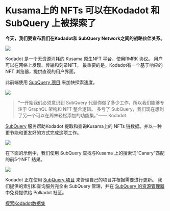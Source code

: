 # Kusama上的 NFTs 可以在Kodadot 和 SubQuery 上被探索了

**今天，我们要宣布我们在Kodadot和 SubQuery Network之间的战略伙伴关系。**

![](https://miro.medium.com/max/1400/1*Y4kdG9uEoxrySzb19QKxPg.gif)

Kodadot 是一个无资源消耗的 Kusama 原生NFT 平台，使用RMRK 协议。 用户可以在网络上发现、传输和刻录NFT。 最重要的是，Kodadot有一个基于响应的 NFT 浏览器，提供直观的用户界面。

此前端使用 [SubQuery 项目](https://explorer.subquery.network/subquery/vikiival/magick) 来加快探索速度。

![](https://miro.medium.com/max/1400/0*3TdpXjj1iwGNdA3n)

> “一开始我们必须意识到 SubQuery 代替你做了多少工作，所以我们能够专注于 GraphQL 架构和 NFT 整合逻辑。 多亏了 SubQuery，我们现在想到了另一个可以在周末轻松添加的功能集。”—— Kodadot

[SubQuery](https://subquery.network/) 服务帮助Kodadot 提取和查询Kusama上的 NFTs 链数据。并以一种更节能和更友好的方式完成这项工作。

![](https://miro.medium.com/max/1400/0*AocvCHVWMsGtH1Oz)

在下面的示例中，我们使用 SubQuery 查找与Kusama 上的搜索词“Canary”匹配的前5个NFT 结果。

![](https://miro.medium.com/max/1400/0*QTzLpC0D-pYWDngZ)

Kodadot 正在使用 [SubQuery 项目](https://project.subquery.network/) 来管理自己的项目并根据需要进行更新。 我们提供的索引和查询服务完全由 SubQuery 管理，并在 [SubQuery 的资源管理器](https://explorer.subquery.network/) 中免费提供给 Polkadot 社区。

[探索Kodadot数据集](https://explorer.subquery.network/subquery/vikiival/magick)